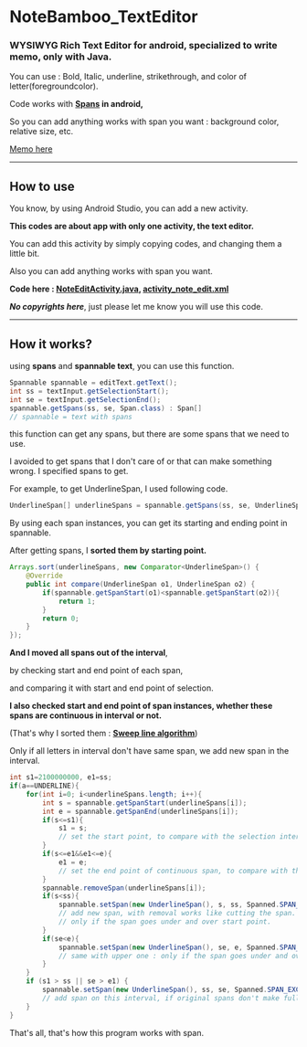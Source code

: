 # NoteBamboo_TextEditor

### WYSIWYG Rich Text Editor for android, specialized to write memo, only with Java.

You can use : Bold, Italic, underline, strikethrough, and color of letter(foregroundcolor).

Code works with **[Spans](https://developer.android.com/guide/topics/text/spans) in android,**

So you can add anything works with span you want : background color, relative size, etc.

[Memo here](memo.md)

---

## How to use

You know, by using Android Studio, you can add a new activity.

**This codes are about app with only one activity, the text editor.**

You can add this activity by simply copying codes, and changing them a little bit.

Also you can add anything works with span you want.

**Code here : [NoteEditActivity.java](NoteEditActivity.java), [activity_note_edit.xml](activity_note_edit.xml)**

***No copyrights here***, just please let me know you will use this code.

---

## How it works?

using **spans** and **spannable text**, you can use this function.

~~~java
Spannable spannable = editText.getText();
int ss = textInput.getSelectionStart();
int se = textInput.getSelectionEnd();
spannable.getSpans(ss, se, Span.class) : Span[]
// spannable = text with spans
~~~

this function can get any spans, but there are some spans that we need to use.

I avoided to get spans that I don't care of or that can make something wrong. I specified spans to get.

For example, to get UnderlineSpan, I used following code.

~~~java
UnderlineSpan[] underlineSpans = spannable.getSpans(ss, se, UnderlineSpan.class);
~~~

By using each span instances, you can get its starting and ending point in spannable.

After getting spans, I **sorted them by starting point.**

~~~java
Arrays.sort(underlineSpans, new Comparator<UnderlineSpan>() {
	@Override
	public int compare(UnderlineSpan o1, UnderlineSpan o2) {
		if(spannable.getSpanStart(o1)<spannable.getSpanStart(o2)){
			return 1;
		}
		return 0;
	}
});
~~~

**And I moved all spans out of the interval**,

by checking start and end point of each span, 

and comparing it with start and end point of selection.

**I also checked start and end point of span instances, whether these spans are continuous in interval or not.**

(That's why I sorted them : **[Sweep line algorithm](https://en.wikipedia.org/wiki/Sweep_line_algorithm)**)

Only if all letters in interval don't have same span, we add new span in the interval.

~~~java
int s1=2100000000, e1=ss;
if(a==UNDERLINE){
	for(int i=0; i<underlineSpans.length; i++){
		int s = spannable.getSpanStart(underlineSpans[i]);
		int e = spannable.getSpanEnd(underlineSpans[i]);
		if(s<=s1){
			s1 = s;
			// set the start point, to compare with the selection interval.
		}
		if(s<=e1&&e1<=e){
			e1 = e;
			// set the end point of continuous span, to compare with the selection interval.
		}
		spannable.removeSpan(underlineSpans[i]);
		if(s<ss){
			spannable.setSpan(new UnderlineSpan(), s, ss, Spanned.SPAN_EXCLUSIVE_INCLUSIVE);
			// add new span, with removal works like cutting the span.
			// only if the span goes under and over start point.
		}
		if(se<e){
			spannable.setSpan(new UnderlineSpan(), se, e, Spanned.SPAN_EXCLUSIVE_INCLUSIVE);
			// same with upper one : only if the span goes under and over end point.
		}
	}
	if (s1 > ss || se > e1) {
		spannable.setSpan(new UnderlineSpan(), ss, se, Spanned.SPAN_EXCLUSIVE_INCLUSIVE);
		// add span on this interval, if original spans don't make full of it.
	}
}
~~~

That's all, that's how this program works with span.
